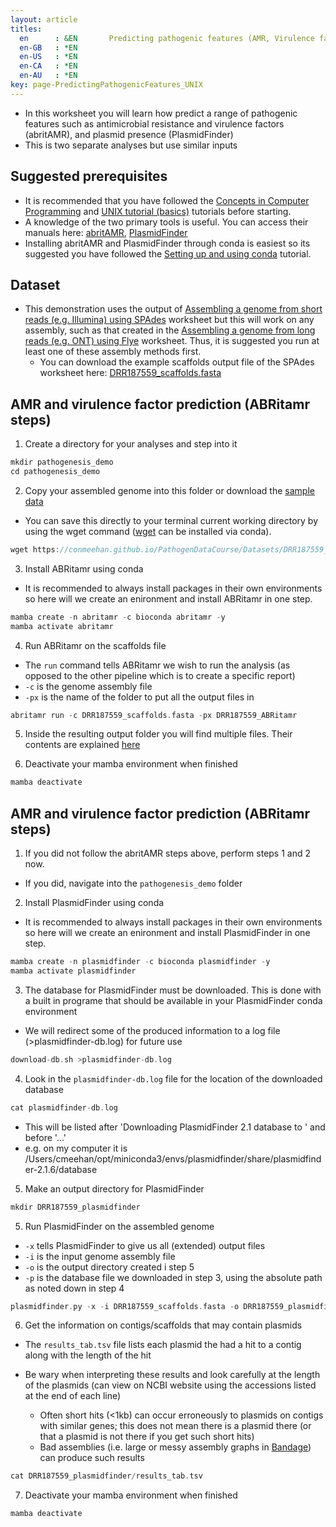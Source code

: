 ```yaml
---
layout: article
titles:
  en      : &EN       Predicting pathogenic features (AMR, Virulence factors, Plasmids) (via UNIX/conda)
  en-GB   : *EN
  en-US   : *EN
  en-CA   : *EN
  en-AU   : *EN
key: page-PredictingPathogenicFeatures_UNIX
---
```


*	In this worksheet you will learn how predict a range of pathogenic features such as antimicrobial resistance and virulence factors (abritAMR), and plasmid presence (PlasmidFinder)
* This is two separate analyses but use similar inputs


## Suggested prerequisites
* It is recommended that you have followed the [Concepts in Computer Programming](https://conmeehan.github.io/PathogenDataCourse/ConceptsInComputerProgramming) and [UNIX tutorial (basics)](https://conmeehan.github.io/UNIXtutorial) tutorials before starting.
* A knowledge of the two primary tools is useful. You can access their manuals here: [abritAMR](https://github.com/MDU-PHL/abritamr), [PlasmidFinder](https://bitbucket.org/genomicepidemiology/plasmidfinder/src/master/)
* Installing abritAMR and PlasmidFinder through conda is easiest so its suggested you have followed the [Setting up and using conda](https://conmeehan.github.io/PathogenDataCourse/CondaInstallAndUse) tutorial.

## Dataset
*	This demonstration uses the output of [Assembling a genome from short reads (e.g. Illumina) using SPAdes](https://conmeehan.github.io/PathogenDataCourse/Worksheets/GenomeAssembly_SPAdes) worksheet but this will work on any assembly, such as that created in the [Assembling a genome from long reads (e.g. ONT) using Flye](https://conmeehan.github.io/PathogenDataCourse/Worksheets/GenomeAssembly_Flye) worksheet. Thus, it is suggested you run at least one of these assembly methods first. 
	* You can download the example scaffolds output file of the SPAdes worksheet here: [DRR187559_scaffolds.fasta](https://conmeehan.github.io/PathogenDataCourse/Datasets/DRR187559_scaffolds.fasta)


## AMR and virulence factor prediction (ABRitamr steps)
1. Create a directory for your analyses and step into it
```c
mkdir pathogenesis_demo
cd pathogenesis_demo
```
2. Copy your assembled genome into this folder or download the [sample data](https://conmeehan.github.io/PathogenDataCourse/Datasets/DRR187559_scaffolds.fasta)
* You can save this directly to your terminal current working directory by using the wget command ([wget](https://anaconda.org/anaconda/wget) can be installed via conda).

```c
wget https://conmeehan.github.io/PathogenDataCourse/Datasets/DRR187559_scaffolds.fasta
```
3. Install ABRitamr using conda
  * It is recommended to always install packages in their own environments so here will we create an enironment and install ABRitamr in one step. 
```c
mamba create -n abritamr -c bioconda abritamr -y
mamba activate abritamr
```

4. Run ABRitamr on the scaffolds file
* The `run` command tells ABRitamr we wish to run the analysis (as opposed to the other pipeline which is to create a specific report)
* `-c` is the genome assembly file 
* `-px` is the name of the folder to put all the output files in
```c
abritamr run -c DRR187559_scaffolds.fasta -px DRR187559_ABRitamr
```

5. Inside the resulting output folder you will find multiple files. Their contents are explained [here](https://github.com/MDU-PHL/abritamr#abritamr-run)

6. Deactivate your mamba environment when finished
```c
mamba deactivate
```


## AMR and virulence factor prediction (ABRitamr steps)
1. If you did not follow the abritAMR steps above, perform steps 1 and 2 now.
* If you did, navigate into the `pathogenesis_demo` folder

2. Install PlasmidFinder using conda
  * It is recommended to always install packages in their own environments so here will we create an enironment and install PlasmidFinder in one step. 
```c
mamba create -n plasmidfinder -c bioconda plasmidfinder -y
mamba activate plasmidfinder
```

3. The database for PlasmidFinder must be downloaded. This is done with a built in programe that should be available in your PlasmidFinder conda environment
* We will redirect some of the produced information to a log file (>plasmidfinder-db.log) for future use
```c
download-db.sh >plasmidfinder-db.log
```
4. Look in the `plasmidfinder-db.log` file for the location of the downloaded database
```c
cat plasmidfinder-db.log
```

* This will be listed after 'Downloading PlasmidFinder 2.1 database to ' and before '...'
* e.g. on my computer it is /Users/cmeehan/opt/miniconda3/envs/plasmidfinder/share/plasmidfinder-2.1.6/database

5. Make an output directory for PlasmidFinder
```c
mkdir DRR187559_plasmidfinder
```

5. Run PlasmidFinder on the assembled genome

* `-x` tells PlasmidFinder to give us all (extended) output files
* `-i` is the input genome assembly file
* `-o` is the output directory created i step 5
* `-p` is the database file we downloaded in step 3, using the absolute path as noted down in step 4

```c
plasmidfinder.py -x -i DRR187559_scaffolds.fasta -o DRR187559_plasmidfinder -p /Users/cmeehan/opt/miniconda3/envs/plasmidfinder/share/plasmidfinder-2.1.6/database
```

6. Get the information on contigs/scaffolds that may contain plasmids

* The `results_tab.tsv` file lists each plasmid the had a hit to a contig along with the length of the hit
* Be wary when interpreting these results and look carefully at the length of the plasmids (can view on NCBI website using the accessions listed at the end of each line)

	* Often short hits (<1kb) can occur erroneously to plasmids on contigs with similar genes; this does not mean there is a plasmid there (or that a plasmid is not there if you get such short hits)
	* Bad assemblies (i.e. large or messy assembly graphs in [Bandage](https://conmeehan.github.io/PathogenDataCourse/Worksheets/GenomeQC_BUSCO_Bandage)) can produce such results 

```c
cat DRR187559_plasmidfinder/results_tab.tsv
```

7. Deactivate your mamba environment when finished
```c
mamba deactivate
```

